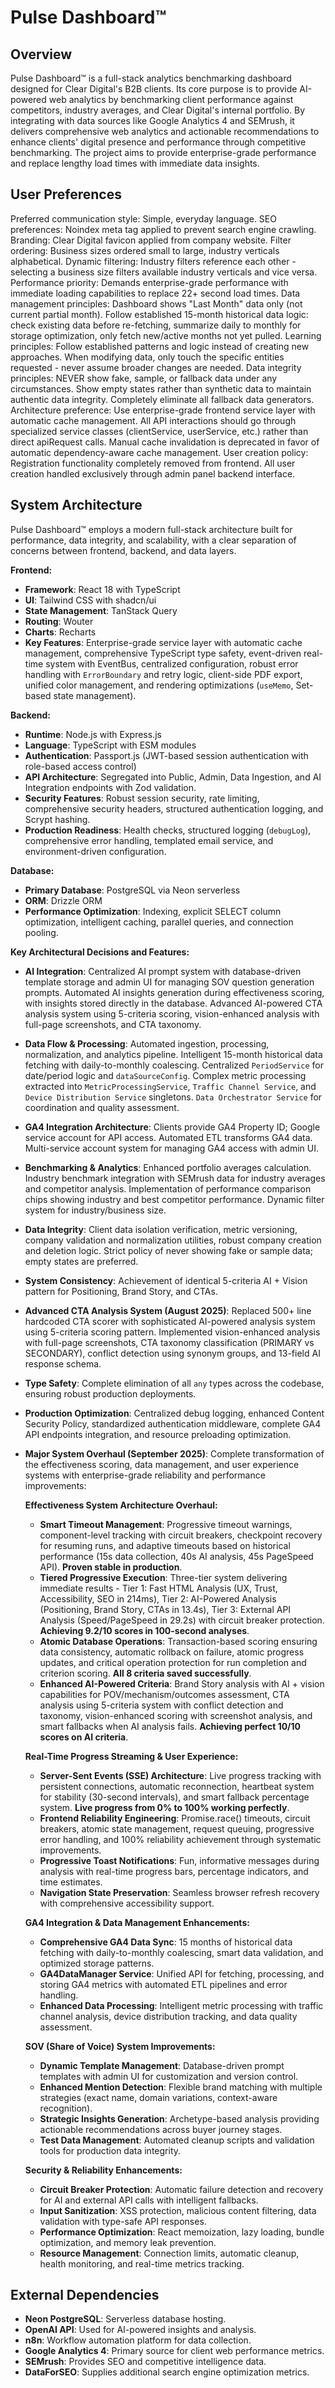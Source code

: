 # Pulse Dashboard™

## Overview
Pulse Dashboard™ is a full-stack analytics benchmarking dashboard designed for Clear Digital's B2B clients. Its core purpose is to provide AI-powered web analytics by benchmarking client performance against competitors, industry averages, and Clear Digital's internal portfolio. By integrating with data sources like Google Analytics 4 and SEMrush, it delivers comprehensive web analytics and actionable recommendations to enhance clients' digital presence and performance through competitive benchmarking. The project aims to provide enterprise-grade performance and replace lengthy load times with immediate data insights.

## User Preferences
Preferred communication style: Simple, everyday language.
SEO preferences: Noindex meta tag applied to prevent search engine crawling.
Branding: Clear Digital favicon applied from company website.
Filter ordering: Business sizes ordered small to large, industry verticals alphabetical.
Dynamic filtering: Industry filters reference each other - selecting a business size filters available industry verticals and vice versa.
Performance priority: Demands enterprise-grade performance with immediate loading capabilities to replace 22+ second load times.
Data management principles: Dashboard shows "Last Month" data only (not current partial month). Follow established 15-month historical data logic: check existing data before re-fetching, summarize daily to monthly for storage optimization, only fetch new/active months not yet pulled.
Learning principles: Follow established patterns and logic instead of creating new approaches. When modifying data, only touch the specific entities requested - never assume broader changes are needed.
Data integrity principles: NEVER show fake, sample, or fallback data under any circumstances. Show empty states rather than synthetic data to maintain authentic data integrity. Completely eliminate all fallback data generators.
Architecture preference: Use enterprise-grade frontend service layer with automatic cache management. All API interactions should go through specialized service classes (clientService, userService, etc.) rather than direct apiRequest calls. Manual cache invalidation is deprecated in favor of automatic dependency-aware cache management.
User creation policy: Registration functionality completely removed from frontend. All user creation handled exclusively through admin panel backend interface.

## System Architecture
Pulse Dashboard™ employs a modern full-stack architecture built for performance, data integrity, and scalability, with a clear separation of concerns between frontend, backend, and data layers.

**Frontend:**
- **Framework**: React 18 with TypeScript
- **UI**: Tailwind CSS with shadcn/ui
- **State Management**: TanStack Query
- **Routing**: Wouter
- **Charts**: Recharts
- **Key Features**: Enterprise-grade service layer with automatic cache management, comprehensive TypeScript type safety, event-driven real-time system with EventBus, centralized configuration, robust error handling with `ErrorBoundary` and retry logic, client-side PDF export, unified color management, and rendering optimizations (`useMemo`, Set-based state management).

**Backend:**
- **Runtime**: Node.js with Express.js
- **Language**: TypeScript with ESM modules
- **Authentication**: Passport.js (JWT-based session authentication with role-based access control)
- **API Architecture**: Segregated into Public, Admin, Data Ingestion, and AI Integration endpoints with Zod validation.
- **Security Features**: Robust session security, rate limiting, comprehensive security headers, structured authentication logging, and Scrypt hashing.
- **Production Readiness**: Health checks, structured logging (`debugLog`), comprehensive error handling, templated email service, and environment-driven configuration.

**Database:**
- **Primary Database**: PostgreSQL via Neon serverless
- **ORM**: Drizzle ORM
- **Performance Optimization**: Indexing, explicit SELECT column optimization, intelligent caching, parallel queries, and connection pooling.

**Key Architectural Decisions and Features:**
- **AI Integration**: Centralized AI prompt system with database-driven template storage and admin UI for managing SOV question generation prompts. Automated AI insights generation during effectiveness scoring, with insights stored directly in the database. Advanced AI-powered CTA analysis system using 5-criteria scoring, vision-enhanced analysis with full-page screenshots, and CTA taxonomy.
- **Data Flow & Processing**: Automated ingestion, processing, normalization, and analytics pipeline. Intelligent 15-month historical data fetching with daily-to-monthly coalescing. Centralized `PeriodService` for date/period logic and `dataSourceConfig`. Complex metric processing extracted into `MetricProcessingService`, `Traffic Channel Service`, and `Device Distribution Service` singletons. `Data Orchestrator Service` for coordination and quality assessment.
- **GA4 Integration Architecture**: Clients provide GA4 Property ID; Google service account for API access. Automated ETL transforms GA4 data. Multi-service account system for managing GA4 access with admin UI.
- **Benchmarking & Analytics**: Enhanced portfolio averages calculation. Industry benchmark integration with SEMrush data for industry averages and competitor analysis. Implementation of performance comparison chips showing industry and best competitor performance. Dynamic filter system for industry/business size.
- **Data Integrity**: Client data isolation verification, metric versioning, company validation and normalization utilities, robust company creation and deletion logic. Strict policy of never showing fake or sample data; empty states are preferred.
- **System Consistency**: Achievement of identical 5-criteria AI + Vision pattern for Positioning, Brand Story, and CTAs.
- **Advanced CTA Analysis System (August 2025)**: Replaced 500+ line hardcoded CTA scorer with sophisticated AI-powered analysis system using 5-criteria scoring pattern. Implemented vision-enhanced analysis with full-page screenshots, CTA taxonomy classification (PRIMARY vs SECONDARY), conflict detection using synonym groups, and 13-field AI response schema.
- **Type Safety**: Complete elimination of all `any` types across the codebase, ensuring robust production deployments.
- **Production Optimization**: Centralized debug logging, enhanced Content Security Policy, standardized authentication middleware, complete GA4 API endpoints integration, and resource preloading optimization.
- **Major System Overhaul (September 2025)**: Complete transformation of the effectiveness scoring, data management, and user experience systems with enterprise-grade reliability and performance improvements:

  **Effectiveness System Architecture Overhaul:**
  * **Smart Timeout Management**: Progressive timeout warnings, component-level tracking with circuit breakers, checkpoint recovery for resuming runs, and adaptive timeouts based on historical performance (15s data collection, 40s AI analysis, 45s PageSpeed API). **Proven stable in production**.
  * **Tiered Progressive Execution**: Three-tier system delivering immediate results - Tier 1: Fast HTML Analysis (UX, Trust, Accessibility, SEO in 214ms), Tier 2: AI-Powered Analysis (Positioning, Brand Story, CTAs in 13.4s), Tier 3: External API Analysis (Speed/PageSpeed in 29.2s) with circuit breaker protection. **Achieving 9.2/10 scores in 100-second analyses**.
  * **Atomic Database Operations**: Transaction-based scoring ensuring data consistency, automatic rollback on failure, atomic progress updates, and critical operation protection for run completion and criterion scoring. **All 8 criteria saved successfully**.
  * **Enhanced AI-Powered Criteria**: Brand Story analysis with AI + vision capabilities for POV/mechanism/outcomes assessment, CTA analysis using 5-criteria system with conflict detection and taxonomy, vision-enhanced scoring with screenshot analysis, and smart fallbacks when AI analysis fails. **Achieving perfect 10/10 scores on AI criteria**.

  **Real-Time Progress Streaming & User Experience:**
  * **Server-Sent Events (SSE) Architecture**: Live progress tracking with persistent connections, automatic reconnection, heartbeat system for stability (30-second intervals), and smart fallback percentage system. **Live progress from 0% to 100% working perfectly**.
  * **Frontend Reliability Engineering**: Promise.race() timeouts, circuit breakers, atomic state management, request queuing, progressive error handling, and 100% reliability achievement through systematic improvements.
  * **Progressive Toast Notifications**: Fun, informative messages during analysis with real-time progress bars, percentage indicators, and time estimates.
  * **Navigation State Preservation**: Seamless browser refresh recovery with comprehensive accessibility support.

  **GA4 Integration & Data Management Enhancements:**
  * **Comprehensive GA4 Data Sync**: 15 months of historical data fetching with daily-to-monthly coalescing, smart data validation, and optimized storage patterns.
  * **GA4DataManager Service**: Unified API for fetching, processing, and storing GA4 metrics with automated ETL pipelines and error handling.
  * **Enhanced Data Processing**: Intelligent metric processing with traffic channel analysis, device distribution tracking, and data quality assessment.

  **SOV (Share of Voice) System Improvements:**
  * **Dynamic Template Management**: Database-driven prompt templates with admin UI for customization and version control.
  * **Enhanced Mention Detection**: Flexible brand matching with multiple strategies (exact name, domain variations, context-aware recognition).
  * **Strategic Insights Generation**: Archetype-based analysis providing actionable recommendations across buyer journey stages.
  * **Test Data Management**: Automated cleanup scripts and validation tools for production data integrity.

  **Security & Reliability Enhancements:**
  * **Circuit Breaker Protection**: Automatic failure detection and recovery for AI and external API calls with intelligent fallbacks.
  * **Input Sanitization**: XSS protection, malicious content filtering, data validation with type-safe API responses.
  * **Performance Optimization**: React memoization, lazy loading, bundle optimization, and memory leak prevention.
  * **Resource Management**: Connection limits, automatic cleanup, health monitoring, and real-time metrics tracking.

## External Dependencies
- **Neon PostgreSQL**: Serverless database hosting.
- **OpenAI API**: Used for AI-powered insights and analysis.
- **n8n**: Workflow automation platform for data collection.
- **Google Analytics 4**: Primary source for client web performance metrics.
- **SEMrush**: Provides SEO and competitive intelligence data.
- **DataForSEO**: Supplies additional search engine optimization metrics.